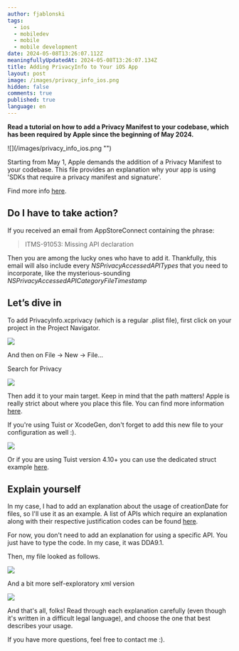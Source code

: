 ```yaml
---
author: fjablonski
tags:
  - ios
  - mobiledev
  - mobile
  - mobile development
date: 2024-05-08T13:26:07.112Z
meaningfullyUpdatedAt: 2024-05-08T13:26:07.134Z
title: Adding PrivacyInfo to Your iOS App
layout: post
image: /images/privacy_info_ios.png
hidden: false
comments: true
published: true
language: en
---
```

**Read a tutorial on how to add a Privacy Manifest to your codebase, which has been required by Apple since the beginning of May 2024.**

<div className="image">![](/images/privacy_info_ios.png "")</div>

Starting from May 1, Apple demands the addition of a Privacy Manifest to your codebase. This file provides an explanation why your app is using 'SDKs that require a privacy manifest and signature'.

Find more info [here](https://developer.apple.com/documentation/bundleresources/privacy_manifest_files).

## **Do I have to take action?**

If you received an email from AppStoreConnect containing the phrase:

> ITMS-91053: Missing API declaration

Then you are among the lucky ones who have to add it. Thankfully, this email will also include every *NSPrivacyAccessedAPITypes* that you need to incorporate, like the mysterious-sounding *NSPrivacyAccessedAPICategoryFileTimestamp*

## **Let’s dive in**

To add PrivacyInfo.xcprivacy (which is a regular .plist file), first click on your project in the Project Navigator.

![](https://lh7-us.googleusercontent.com/PuixoEkbPgWrXfCseMQ5FAYLu-qjJ-8VNKocFyCK4dTA8Krc6TgOUQC_m8vGCIxMvLrx9wUw5JtGSJ5tJ-IhYHhMO9lL8fY6W4aI0oplYmvpfRTDm3roamLa7LTQg2gFcvHjw64XIAJ4To3SNCheChQ)

And then on File -> New -> File… 

Search for Privacy

![](https://lh7-us.googleusercontent.com/WKMaDUuJuS4ITfudLZ42WLiDcJY4YdA0oDN8Tkpj7hm3Nw-kLBVOPXSNYk9Gu4V05zELrvf5CK7Qn7oiQIB5SeoQQ8a0elIHt59Ft7MPrXnNYay5nVWHHaSZzpY4Pw4HyoAcklgqyLTKGSiJBaA7sSU)

Then add it to your main target. Keep in mind that the path matters! Apple is really strict about where you place this file. You can find more information [here](https://developer.apple.com/documentation/bundleresources/placing_content_in_a_bundle).

If you're using Tuist or XcodeGen, don't forget to add this new file to your configuration as well :).

![](https://lh7-us.googleusercontent.com/BAD9_podCYU8FwWanvcN0hAyN_F-AXXGIzi-g9uIITLw0zqvNvVVjebMzuIqV0PV-wHfUtUAYkkErpQhT5WTG1xgHltE43HJxakTukAiN2h-3AZVFhZyiW98sXkrEqqgXuUcbyhRpCB3hSVF7ToRTn0)

Or if you are using Tuist version 4.10+ you can use the dedicated struct example [here](https://github.com/tuist/tuist/blob/main/fixtures/ios_app_with_privacy_manifest/Project.swift). 

## **Explain yourself**

In my case, I had to add an explanation about the usage of creationDate for files, so I'll use it as an example. A list of APIs which require an explanation along with their respective justification codes can be found [here](https://developer.apple.com/documentation/bundleresources/privacy_manifest_files/describing_use_of_required_reason_api).

For now, you don't need to add an explanation for using a specific API. You just have to type the code. In my case, it was DDA9.1.

Then, my file looked as follows.

![](https://lh7-us.googleusercontent.com/uCrFxa88yywu4ffvQSfyRRljopNtcqWCWLn4v3j6nAs-OTIMMoJRXzv1YN6O6Rr2lshUDwOZ8MP4ySfeH1WgYcDohiRaex1I0494yW4mUGMH3O1cuLTQP2oirPJPdwkerjosf8pNLlTWDclDWvY_DIk)

And a bit more self-exploratory xml version

![](https://lh7-us.googleusercontent.com/4FQFE9B2rfIKN4GHYB1i5kq8RWOcwPY5FnS3HKvad9zPszt3jAOQKR4aFHoyFNld-WbTWWp2HAOv9VsJvWVw27XCrNAkIQ_7t7hLACB9CeBAU1yIg9wencGuiV--v7oUqQWQVIFFpSXOTfAOTFuUGJ4)

And that's all, folks! Read through each explanation carefully (even though it's written in a difficult legal language), and choose the one that best describes your usage.

If you have more questions, feel free to contact me :).